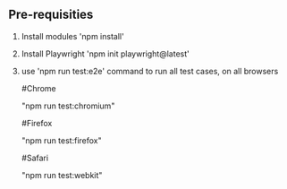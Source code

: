 ## Pre-requisities

1. Install modules 'npm install'

2. Install Playwright 'npm init playwright@latest'

3. use 'npm run test:e2e' command to run all test cases, on all browsers

   #Chrome

   "npm run test:chromium"

   #Firefox

   "npm run test:firefox"

   #Safari

   "npm run test:webkit"
